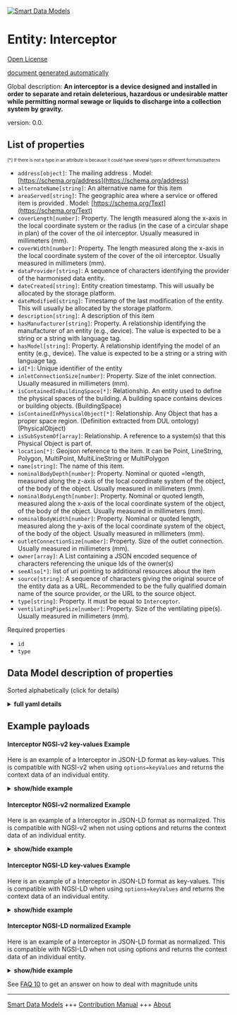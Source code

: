 <!-- 10-Header -->  
[![Smart Data Models](https://smartdatamodels.org/wp-content/uploads/2022/01/SmartDataModels_logo.png "Logo")](https://smartdatamodels.org)  
Entity: Interceptor  
===================<!-- /10-Header -->  
<!-- 15-License -->  
[Open License](https://github.com/smart-data-models//dataModel.S4BLDG/blob/master/Interceptor/LICENSE.md)  
[document generated automatically](https://docs.google.com/presentation/d/e/2PACX-1vTs-Ng5dIAwkg91oTTUdt8ua7woBXhPnwavZ0FxgR8BsAI_Ek3C5q97Nd94HS8KhP-r_quD4H0fgyt3/pub?start=false&loop=false&delayms=3000#slide=id.gb715ace035_0_60)  
<!-- /15-License -->  
<!-- 20-Description -->  
Global description: **An interceptor is a device designed and installed in order to separate and retain deleterious, hazardous or undesirable matter while permitting normal sewage or liquids to discharge into a collection system by gravity.**  
version: 0.0.  
<!-- /20-Description -->  
<!-- 30-PropertiesList -->  

## List of properties  

<sup><sub>[*] If there is not a type in an attribute is because it could have several types or different formats/patterns</sub></sup>  
- `address[object]`: The mailing address  . Model: [https://schema.org/address](https://schema.org/address)- `alternateName[string]`: An alternative name for this item  - `areaServed[string]`: The geographic area where a service or offered item is provided  . Model: [https://schema.org/Text](https://schema.org/Text)- `coverLength[number]`: Property. The length measured along the x-axis in the local coordinate system or the radius (in the case of a circular shape in plan) of the cover of the oil interceptor. Usually measured in millimeters (mm).  - `coverWidth[number]`: Property. The length measured along the x-axis in the local coordinate system of the cover of the oil interceptor. Usually measured in millimeters (mm).  - `dataProvider[string]`: A sequence of characters identifying the provider of the harmonised data entity.  - `dateCreated[string]`: Entity creation timestamp. This will usually be allocated by the storage platform.  - `dateModified[string]`: Timestamp of the last modification of the entity. This will usually be allocated by the storage platform.  - `description[string]`: A description of this item  - `hasManufacturer[string]`: Property. A relationship identifying the manufacturer of an entity (e.g., device). The value is expected to be a string or a string with language tag.  - `hasModel[string]`: Property. A relationship identifying the model of an entity (e.g., device). The value is expected to be a string or a string with language tag.  - `id[*]`: Unique identifier of the entity  - `inletConnectionSize[number]`: Property. Size of the inlet connection. Usually measured in millimeters (mm).  - `isContainedInBuildingSpace[*]`: Relationship. An entity used to define the physical spaces of the building. A building space contains devices or building objects. (BuildingSpace)  - `isContainedInPhysicalObject[*]`: Relationship. Any Object that has a proper space region.  (Definition extracted from DUL ontology) (PhysicalObject)  - `isSubSystemOf[array]`: Relationship. A reference to a system(s) that this Physical Object is part of.  - `location[*]`: Geojson reference to the item. It can be Point, LineString, Polygon, MultiPoint, MultiLineString or MultiPolygon  - `name[string]`: The name of this item.  - `nominalBodyDepth[number]`: Property. Nominal or quoted =length, measured along the z-axis of the local coordinate system of the object, of the body of the object. Usually measured in millimeters (mm).  - `nominalBodyLength[number]`: Property. Nominal or quoted length, measured along the x-axis of the local coordinate system of the object, of the body of the object. Usually measured in millimeters (mm).  - `nominalBodyWidth[number]`: Property. Nominal or quoted length, measured along the y-axis of the local coordinate system of the object, of the body of the object. Usually measured in millimeters (mm).  - `outletConnectionSize[number]`: Property. Size of the outlet connection. Usually measured in millimeters (mm).  - `owner[array]`: A List containing a JSON encoded sequence of characters referencing the unique Ids of the owner(s)  - `seeAlso[*]`: list of uri pointing to additional resources about the item  - `source[string]`: A sequence of characters giving the original source of the entity data as a URL. Recommended to be the fully qualified domain name of the source provider, or the URL to the source object.  - `type[string]`: Property. It must be equal to `Interceptor`.  - `ventilatingPipeSize[number]`: Property. Size of the ventilating pipe(s). Usually measured in millimeters (mm).  <!-- /30-PropertiesList -->  
<!-- 35-RequiredProperties -->  
Required properties  
- `id`  - `type`  <!-- /35-RequiredProperties -->  
<!-- 40-RequiredProperties -->  
<!-- /40-RequiredProperties -->  
<!-- 50-DataModelHeader -->  
## Data Model description of properties  
Sorted alphabetically (click for details)  
<!-- /50-DataModelHeader -->  
<!-- 60-ModelYaml -->  
<details><summary><strong>full yaml details</strong></summary>    
```yaml  
Interceptor:    
  description: 'An interceptor is a device designed and installed in order to separate and retain deleterious, hazardous or undesirable matter while permitting normal sewage or liquids to discharge into a collection system by gravity.'    
  properties:    
    address:    
      description: The mailing address    
      properties:    
        addressCountry:    
          description: 'Property. The country. For example, Spain. Model:''https://schema.org/addressCountry'''    
          type: string    
        addressLocality:    
          description: 'Property. The locality in which the street address is, and which is in the region. Model:''https://schema.org/addressLocality'''    
          type: string    
        addressRegion:    
          description: 'Property. The region in which the locality is, and which is in the country. Model:''https://schema.org/addressRegion'''    
          type: string    
        district:    
          description: 'A district is a type of administrative division that, in some countries, is managed by the local government.'    
          type: string    
        postOfficeBoxNumber:    
          description: 'Property. The post office box number for PO box addresses. For example, 03578. Model:''https://schema.org/postOfficeBoxNumber'''    
          type: string    
        postalCode:    
          description: 'Property. The postal code. For example, 24004. Model:''https://schema.org/https://schema.org/postalCode'''    
          type: string    
        streetAddress:    
          description: 'Property. The street address. Model:''https://schema.org/streetAddress'''    
          type: string    
        streetNr:    
          description: Number identifying a specific property on a public street.    
          type: string    
      type: object    
      x-ngsi:    
        model: https://schema.org/address    
        type: Property    
    alternateName:    
      description: An alternative name for this item    
      type: string    
      x-ngsi:    
        type: Property    
    areaServed:    
      description: The geographic area where a service or offered item is provided    
      type: string    
      x-ngsi:    
        model: https://schema.org/Text    
        type: Property    
    coverLength:    
      description: Property. The length measured along the x-axis in the local coordinate system or the radius (in the case of a circular shape in plan) of the cover of the oil interceptor. Usually measured in millimeters (mm).    
      type: number    
      x-ngsi:    
        type: Property    
    coverWidth:    
      description: Property. The length measured along the x-axis in the local coordinate system of the cover of the oil interceptor. Usually measured in millimeters (mm).    
      type: number    
      x-ngsi:    
        type: Property    
    dataProvider:    
      description: A sequence of characters identifying the provider of the harmonised data entity.    
      type: string    
      x-ngsi:    
        type: Property    
    dateCreated:    
      description: Entity creation timestamp. This will usually be allocated by the storage platform.    
      format: date-time    
      type: string    
      x-ngsi:    
        type: Property    
    dateModified:    
      description: Timestamp of the last modification of the entity. This will usually be allocated by the storage platform.    
      format: date-time    
      type: string    
      x-ngsi:    
        type: Property    
    description:    
      description: A description of this item    
      type: string    
      x-ngsi:    
        type: Property    
    hasManufacturer:    
      description: 'Property. A relationship identifying the manufacturer of an entity (e.g., device). The value is expected to be a string or a string with language tag.'    
      type: string    
      x-ngsi:    
        type: Property    
    hasModel:    
      description: 'Property. A relationship identifying the model of an entity (e.g., device). The value is expected to be a string or a string with language tag.'    
      type: string    
      x-ngsi:    
        type: Property    
    id:    
      anyOf: &interceptor_-_properties_-_iscontainedinbuildingspace_-_anyof    
        - description: Property. Identifier format of any NGSI entity    
          maxLength: 256    
          minLength: 1    
          pattern: ^[\w\-\.\{\}\$\+\*\[\]`|~^@!,:\\]+$    
          type: string    
        - description: Property. Identifier format of any NGSI entity    
          format: uri    
          type: string    
      description: Unique identifier of the entity    
      x-ngsi:    
        type: Property    
    inletConnectionSize:    
      description: Property. Size of the inlet connection. Usually measured in millimeters (mm).    
      type: number    
      x-ngsi:    
        type: Property    
    isContainedInBuildingSpace:    
      anyOf: *interceptor_-_properties_-_iscontainedinbuildingspace_-_anyof    
      description: Relationship. An entity used to define the physical spaces of the building. A building space contains devices or building objects. (BuildingSpace)    
      x-ngsi:    
        type: Property    
    isContainedInPhysicalObject:    
      anyOf: *interceptor_-_properties_-_iscontainedinbuildingspace_-_anyof    
      description: Relationship. Any Object that has a proper space region.  (Definition extracted from DUL ontology) (PhysicalObject)    
      x-ngsi:    
        type: Property    
    isSubSystemOf:    
      description: Relationship. A reference to a system(s) that this Physical Object is part of.    
      items:    
        anyOf: *interceptor_-_properties_-_iscontainedinbuildingspace_-_anyof    
        description: Property. Unique identifier of the entity    
      type: array    
      x-ngsi:    
        type: Relationship    
    location:    
      description: 'Geojson reference to the item. It can be Point, LineString, Polygon, MultiPoint, MultiLineString or MultiPolygon'    
      oneOf:    
        - description: GeoProperty. Geojson reference to the item. Point    
          properties:    
            bbox:    
              items:    
                type: number    
              minItems: 4    
              type: array    
            coordinates:    
              items:    
                type: number    
              minItems: 2    
              type: array    
            type:    
              enum:    
                - Point    
              type: string    
          required:    
            - type    
            - coordinates    
          title: GeoJSON Point    
          type: object    
        - description: GeoProperty. Geojson reference to the item. LineString    
          properties:    
            bbox:    
              items:    
                type: number    
              minItems: 4    
              type: array    
            coordinates:    
              items:    
                items:    
                  type: number    
                minItems: 2    
                type: array    
              minItems: 2    
              type: array    
            type:    
              enum:    
                - LineString    
              type: string    
          required:    
            - type    
            - coordinates    
          title: GeoJSON LineString    
          type: object    
        - description: GeoProperty. Geojson reference to the item. Polygon    
          properties:    
            bbox:    
              items:    
                type: number    
              minItems: 4    
              type: array    
            coordinates:    
              items:    
                items:    
                  items:    
                    type: number    
                  minItems: 2    
                  type: array    
                minItems: 4    
                type: array    
              type: array    
            type:    
              enum:    
                - Polygon    
              type: string    
          required:    
            - type    
            - coordinates    
          title: GeoJSON Polygon    
          type: object    
        - description: GeoProperty. Geojson reference to the item. MultiPoint    
          properties:    
            bbox:    
              items:    
                type: number    
              minItems: 4    
              type: array    
            coordinates:    
              items:    
                items:    
                  type: number    
                minItems: 2    
                type: array    
              type: array    
            type:    
              enum:    
                - MultiPoint    
              type: string    
          required:    
            - type    
            - coordinates    
          title: GeoJSON MultiPoint    
          type: object    
        - description: GeoProperty. Geojson reference to the item. MultiLineString    
          properties:    
            bbox:    
              items:    
                type: number    
              minItems: 4    
              type: array    
            coordinates:    
              items:    
                items:    
                  items:    
                    type: number    
                  minItems: 2    
                  type: array    
                minItems: 2    
                type: array    
              type: array    
            type:    
              enum:    
                - MultiLineString    
              type: string    
          required:    
            - type    
            - coordinates    
          title: GeoJSON MultiLineString    
          type: object    
        - description: GeoProperty. Geojson reference to the item. MultiLineString    
          properties:    
            bbox:    
              items:    
                type: number    
              minItems: 4    
              type: array    
            coordinates:    
              items:    
                items:    
                  items:    
                    items:    
                      type: number    
                    minItems: 2    
                    type: array    
                  minItems: 4    
                  type: array    
                type: array    
              type: array    
            type:    
              enum:    
                - MultiPolygon    
              type: string    
          required:    
            - type    
            - coordinates    
          title: GeoJSON MultiPolygon    
          type: object    
      x-ngsi:    
        type: GeoProperty    
    name:    
      description: The name of this item.    
      type: string    
      x-ngsi:    
        type: Property    
    nominalBodyDepth:    
      description: 'Property. Nominal or quoted =length, measured along the z-axis of the local coordinate system of the object, of the body of the object. Usually measured in millimeters (mm).'    
      type: number    
      x-ngsi:    
        type: Property    
    nominalBodyLength:    
      description: 'Property. Nominal or quoted length, measured along the x-axis of the local coordinate system of the object, of the body of the object. Usually measured in millimeters (mm).'    
      type: number    
      x-ngsi:    
        type: Property    
    nominalBodyWidth:    
      description: 'Property. Nominal or quoted length, measured along the y-axis of the local coordinate system of the object, of the body of the object. Usually measured in millimeters (mm).'    
      type: number    
      x-ngsi:    
        type: Property    
    outletConnectionSize:    
      description: Property. Size of the outlet connection. Usually measured in millimeters (mm).    
      type: number    
      x-ngsi:    
        type: Property    
    owner:    
      description: A List containing a JSON encoded sequence of characters referencing the unique Ids of the owner(s)    
      items:    
        anyOf: *interceptor_-_properties_-_iscontainedinbuildingspace_-_anyof    
        description: Property. Unique identifier of the entity    
      type: array    
      x-ngsi:    
        type: Property    
    seeAlso:    
      description: list of uri pointing to additional resources about the item    
      oneOf:    
        - items:    
            format: uri    
            type: string    
          minItems: 1    
          type: array    
        - format: uri    
          type: string    
      x-ngsi:    
        type: Property    
    source:    
      description: 'A sequence of characters giving the original source of the entity data as a URL. Recommended to be the fully qualified domain name of the source provider, or the URL to the source object.'    
      type: string    
      x-ngsi:    
        type: Property    
    type:    
      description: Property. It must be equal to `Interceptor`.    
      enum:    
        - Interceptor    
      type: string    
      x-ngsi:    
        type: Property    
    ventilatingPipeSize:    
      description: Property. Size of the ventilating pipe(s). Usually measured in millimeters (mm).    
      type: number    
      x-ngsi:    
        type: Property    
  required:    
    - id    
    - type    
  type: object    
  x-derived-from: "https://saref.etsi.org/saref4bldg/v1.1.2/#s4bldg:Interceptor"    
  x-disclaimer: 'Redistribution and use in source and binary forms, with or without modification, are permitted  provided that the license conditions are met. Copyleft (c) 2022 Contributors to Smart Data Models Program'    
  x-license-url: https://github.com/smart-data-models/dataModel.S4BLDG/blob/master/Interceptor/LICENSE.md    
  x-model-schema: https://smart-data-models.github.com/dataModel.SAREF4BLDG/Interceptor/schema.json    
  x-model-tags: SAREF Interceptor    
  x-version: 0.0.    
```  
</details>    
<!-- /60-ModelYaml -->  
<!-- 70-MiddleNotes -->  
<!-- /70-MiddleNotes -->  
<!-- 80-Examples -->  
## Example payloads    
#### Interceptor NGSI-v2 key-values Example    
Here is an example of a Interceptor in JSON-LD format as key-values. This is compatible with NGSI-v2 when  using `options=keyValues` and returns the context data of an individual entity.  
<details><summary><strong>show/hide example</strong></summary>    
```json  
{  
    "id": "urn:ngsi-ld:Interceptor:e70382d2-800a-4b96-be2e-03cfbe37ea51",  
    "type": "Interceptor",  
    "coverLength": 0.637563278020405,  
    "coverWidth": 0.39657091750888485,  
    "inletConnectionSize": 0.19141372654068167,  
    "nominalBodyDepth": 0.14989240074077315,  
    "nominalBodyLength": 0.06135027876899957,  
    "nominalBodyWidth": 0.7029889791860054,  
    "outletConnectionSize": 0.7108703974241664,  
    "ventilatingPipeSize": 0.5746572805545043,  
    "isContainedInBuildingSpace": "urn:ngsi-ld:BuildingSpace:5a19b47d-28c9-43f1-9dc1-5970e15117e5",  
    "isContainedInPhysicalObject": "urn:ngsi-ld:PhysicalObject:676f81a5-820d-474d-991e-2b87d2acd734",  
    "isSubSystemOf": [  
        "urn:ngsi-ld:System:5661f227-2a9c-49ce-a1e6-b0ac6fffdf71",  
        "urn:ngsi-ld:System:c9571a2a-2f4a-4c46-b931-0fe3489aaf15",  
        "urn:ngsi-ld:System:67c475d5-808d-4419-8c5f-1cdf158221f1"  
    ],  
    "hasManufacturer": "Interceptor Company Inc.",  
    "hasModel": "Interceptor 0.1.2",  
    "dateCreated": "2023-01-25T20:11:18Z",  
    "dateModified": "2023-01-26T02:38:35Z",  
    "source": "Import",  
    "name": "Interceptor",  
    "alternateName": "Interceptor type 2",  
    "description": "Interceptor of limited Interceptor types",  
    "dataProvider": "IFC file"  
}  
```  
</details>  
#### Interceptor NGSI-v2 normalized Example    
Here is an example of a Interceptor in JSON-LD format as normalized. This is compatible with NGSI-v2 when not using options and returns the context data of an individual entity.  
<details><summary><strong>show/hide example</strong></summary>    
```json  
{  
  "id": "urn:ngsi-ld:Interceptor:e45ced8f-6d99-4b1e-a32b-d9e525d9429f",  
  "type": "Interceptor",  
  "coverLength": {  
    "type": "Measurement",  
    "value":  0.44339547398234425  
    }  
  },  
  "coverWidth": {  
    "type": "Measurement",  
    "value":0.8009891082993085  
  },  
  "inletConnectionSize": {  
    "type": "Measurement",  
    "value": 0.041004126787857476  
  },  
  "nominalBodyDepth": {  
    "type": "Measurement",  
    "value":  0.29190715678427104  
  },  
  "nominalBodyLength": {  
    "type": "Measurement",  
    "value":  0.3879109279352648  
  },  
  "nominalBodyWidth": {  
    "type": "Measurement",  
    "value":  0.41258224275422206  
  },  
  "outletConnectionSize": {  
    "type": "Measurement",  
    "value": 0.45113395263374134  
    }  
  },  
  "ventilatingPipeSize": {  
    "type": "Measurement",  
    "value": 0.9955414515835173  
    }  
  },  
  "isContainedInBuildingSpace": {  
    "type": "URI",  
    "value": "urn:ngsi-ld:BuildingSpace:6e19661e-cc0d-40a9-a678-77eb09dbec66"  
  },  
  "isContainedInPhysicalObject": {  
    "type": "URI",  
    "value": "urn:ngsi-ld:PhysicalObject:ab4d138b-d0c3-4d88-96fa-9326f23e5946"  
  },  
  "isSubSystemOf": {  
    "type": "array",  
    "value": [  
      {  
        "type": "URI",  
        "value": "urn:ngsi-ld:System:284ae13c-0f10-4ade-bde1-84335db0e9c3"  
      },  
      {  
        "type": "URI",  
        "value": "urn:ngsi-ld:System:01933b47-4ff0-4a28-a3c1-ccda5080a98d"  
      },  
      {  
        "type": "URI",  
        "value": "urn:ngsi-ld:System:e0b79043-7cc6-45b0-a28a-8368751e98b8"  
      }  
    ]  
  },  
  "hasManufacturer": {  
    "type": "Text",  
    "value": "Interceptor Company Inc."  
  },  
  "hasModel": {  
    "type": "Text",  
    "value": "Interceptor 0.1.2"  
  },  
  "dateCreated": {  
    "type": "DateTime",  
    "value": "2023-01-25T19:09:02.6826601+01:00"  
  },  
  "dateModified": {  
    "type": "DateTime",  
    "value": "2023-01-25T23:45:53.2581226+01:00"  
  },  
  "source": {  
    "type": "Text",  
    "value": "Import"  
  },  
  "name": {  
    "type": "Text",  
    "value": "Interceptor"  
  },  
  "alternateName": {  
    "type": "Text",  
    "value": "Interceptor type 2"  
  },  
  "description": {  
    "type": "Text",  
    "value": "Interceptor of limited Interceptor types"  
  },  
  "dataProvider": {  
    "type": "Text",  
    "value": "IFC file"  
  }  
}  
```  
</details>  
#### Interceptor NGSI-LD key-values Example    
Here is an example of a Interceptor in JSON-LD format as key-values. This is compatible with NGSI-LD when  using `options=keyValues` and returns the context data of an individual entity.  
<details><summary><strong>show/hide example</strong></summary>    
```json  
{  
  "id": "urn:ngsi-ld:Interceptor:e70382d2-800a-4b96-be2e-03cfbe37ea51",  
  "type": "Interceptor",  
  "coverLength": 0.637563278020405,  
  "coverWidth": 0.39657091750888485,  
  "inletConnectionSize": 0.19141372654068167,  
  "nominalBodyDepth": 0.14989240074077315,  
  "nominalBodyLength": 0.06135027876899957,  
  "nominalBodyWidth": 0.7029889791860054,  
  "outletConnectionSize": 0.7108703974241664,  
  "ventilatingPipeSize": 0.5746572805545043,  
  "isContainedInBuildingSpace": "urn:ngsi-ld:BuildingSpace:5a19b47d-28c9-43f1-9dc1-5970e15117e5",  
  "isContainedInPhysicalObject": "urn:ngsi-ld:PhysicalObject:676f81a5-820d-474d-991e-2b87d2acd734",  
  "isSubSystemOf": [  
    "urn:ngsi-ld:System:5661f227-2a9c-49ce-a1e6-b0ac6fffdf71",  
    "urn:ngsi-ld:System:c9571a2a-2f4a-4c46-b931-0fe3489aaf15",  
    "urn:ngsi-ld:System:67c475d5-808d-4419-8c5f-1cdf158221f1"  
  ],  
  "hasManufacturer": "Interceptor Company Inc.",  
  "hasModel": "Interceptor 0.1.2",  
  "dateCreated": "2023-01-25T20:11:18Z",  
  "dateModified": "2023-01-26T02:38:35Z",  
  "source": "Import",  
  "name": "Interceptor",  
  "alternateName": "Interceptor type 2",  
  "description": "Interceptor of limited Interceptor types",  
  "dataProvider": "IFC file",  
  "@context": [  
    "https://raw.githubusercontent.com/smart-data-models/dataModel.S4BLDG/master/context.jsonld",  
    "https://uri.etsi.org/ngsi-ld/v1/ngsi-ld-core-context.jsonld"  
  ]  
}  
```  
</details>  
#### Interceptor NGSI-LD normalized Example    
Here is an example of a Interceptor in JSON-LD format as normalized. This is compatible with NGSI-LD when not using options and returns the context data of an individual entity.  
<details><summary><strong>show/hide example</strong></summary>    
```json  
{  
  "id": "urn:ngsi-ld:Interceptor:06f8171e-55bb-4229-ab9e-d558b4512982",  
  "type": "Interceptor",  
  "coverLength": {  
    "type": "Property",  
    "unitCode": "mm",  
    "observedAt": "2023-01-26T04:52:13Z",  
    "value": 0.7541861378948772  
  },  
  "coverWidth": {  
    "type": "Property",  
    "unitCode": "mm",  
    "observedAt": "2023-01-26T13:23:50Z",  
    "value": 0.18581009233424606  
  },  
  "inletConnectionSize": {  
    "type": "Property",  
    "unitCode": "mm",  
    "observedAt": "2023-01-26T06:33:28Z",  
    "value": 0.5362664253813387  
  },  
  "nominalBodyDepth": {  
    "type": "Property",  
    "unitCode": "mm",  
    "observedAt": "2023-01-26T01:38:01Z",  
    "value": 0.8646722014120122  
  },  
  "nominalBodyLength": {  
    "type": "Property",  
    "unitCode": "mm",  
    "observedAt": "2023-01-25T14:16:38Z",  
    "value": 0.9860672918739783  
  },  
  "nominalBodyWidth": {  
    "type": "Property",  
    "unitCode": "mm",  
    "observedAt": "2023-01-25T19:51:23Z",  
    "value": 0.8127360894676557  
  },  
  "outletConnectionSize": {  
    "type": "Property",  
    "unitCode": "mm",  
    "observedAt": "2023-01-26T04:47:21Z",  
    "value": 0.5311465588349177  
  },  
  "ventilatingPipeSize": {  
    "type": "Property",  
    "unitCode": "mm",  
    "observedAt": "2023-01-26T08:31:47Z",  
    "value": 0.7111321417760854  
  },  
  "isContainedInBuildingSpace": {  
    "type": "Relationship",  
    "object": "urn:ngsi-ld:BuildingSpace:21622424-25f8-4e51-b604-713fb47019ac"  
  },  
  "isContainedInPhysicalObject": {  
    "type": "Relationship",  
    "object": "urn:ngsi-ld:PhysicalObject:69c1fa2f-3885-434a-b3dd-b7eb481dc4be"  
  },  
  "isSubSystemOf": [  
    {  
      "type": "Relationship",  
      "object": "urn:ngsi-ld:System:ddff37fe-7866-4af8-8fb2-2961e751ede0"  
    },  
    {  
      "type": "Relationship",  
      "object": "urn:ngsi-ld:System:9f5fd945-9540-4ddf-8af6-9e3f51f39f90"  
    },  
    {  
      "type": "Relationship",  
      "object": "urn:ngsi-ld:System:f007bebb-144c-4490-975b-b14698f42f2a"  
    }  
  ],  
  "hasManufacturer": {  
    "type": "Property",  
    "value": "Interceptor Company Inc."  
  },  
  "hasModel": {  
    "type": "Property",  
    "value": "Interceptor 0.1.2"  
  },  
  "dateCreated": {  
    "type": "Property",  
    "value": "2023-01-25T18:44:42Z"  
  },  
  "dateModified": {  
    "type": "Property",  
    "value": "2023-01-25T17:19:12Z"  
  },  
  "source": {  
    "type": "Property",  
    "value": "Import"  
  },  
  "name": {  
    "type": "Property",  
    "value": "Interceptor"  
  },  
  "alternateName": {  
    "type": "Property",  
    "value": "Interceptor type 2"  
  },  
  "description": {  
    "type": "Property",  
    "value": "Interceptor of limited Interceptor types"  
  },  
  "dataProvider": {  
    "type": "Property",  
    "value": "IFC file"  
  },  
  "@context": [  
    "https://raw.githubusercontent.com/smart-data-models/dataModel.S4BLDG/master/context.jsonld",  
    "https://uri.etsi.org/ngsi-ld/v1/ngsi-ld-core-context.jsonld"  
  ]  
}  
```  
</details><!-- /80-Examples -->  
<!-- 90-FooterNotes -->  
<!-- /90-FooterNotes -->  
<!-- 95-Units -->  
See [FAQ 10](https://smartdatamodels.org/index.php/faqs/) to get an answer on how to deal with magnitude units  
<!-- /95-Units -->  
<!-- 97-LastFooter -->  
---  
[Smart Data Models](https://smartdatamodels.org) +++ [Contribution Manual](https://bit.ly/contribution_manual) +++ [About](https://bit.ly/Introduction_SDM)<!-- /97-LastFooter -->  
